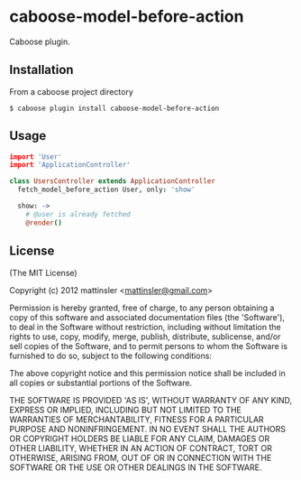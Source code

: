 # caboose-model-before-action

  Caboose plugin.

## Installation

  From a caboose project directory

    $ caboose plugin install caboose-model-before-action

## Usage

```coffeescript
import 'User'
import 'ApplicationController'

class UsersController extends ApplicationController
  fetch_model_before_action User, only: 'show'

  show: ->
    # @user is already fetched
    @render()
```

## License

(The MIT License)

Copyright (c) 2012 mattinsler &lt;mattinsler@gmail.com&gt;

Permission is hereby granted, free of charge, to any person obtaining
a copy of this software and associated documentation files (the
'Software'), to deal in the Software without restriction, including
without limitation the rights to use, copy, modify, merge, publish,
distribute, sublicense, and/or sell copies of the Software, and to
permit persons to whom the Software is furnished to do so, subject to
the following conditions:

The above copyright notice and this permission notice shall be
included in all copies or substantial portions of the Software.

THE SOFTWARE IS PROVIDED 'AS IS', WITHOUT WARRANTY OF ANY KIND,
EXPRESS OR IMPLIED, INCLUDING BUT NOT LIMITED TO THE WARRANTIES OF
MERCHANTABILITY, FITNESS FOR A PARTICULAR PURPOSE AND NONINFRINGEMENT.
IN NO EVENT SHALL THE AUTHORS OR COPYRIGHT HOLDERS BE LIABLE FOR ANY
CLAIM, DAMAGES OR OTHER LIABILITY, WHETHER IN AN ACTION OF CONTRACT,
TORT OR OTHERWISE, ARISING FROM, OUT OF OR IN CONNECTION WITH THE
SOFTWARE OR THE USE OR OTHER DEALINGS IN THE SOFTWARE.
